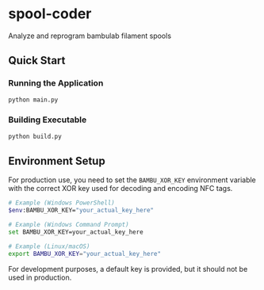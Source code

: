 # spool-coder
Analyze and reprogram bambulab filament spools

## Quick Start

### Running the Application
```bash
python main.py
```

### Building Executable
```bash
python build.py
```

## Environment Setup

For production use, you need to set the `BAMBU_XOR_KEY` environment variable with the correct XOR key used for decoding and encoding NFC tags.

```bash
# Example (Windows PowerShell)
$env:BAMBU_XOR_KEY="your_actual_key_here"

# Example (Windows Command Prompt)
set BAMBU_XOR_KEY=your_actual_key_here

# Example (Linux/macOS)
export BAMBU_XOR_KEY="your_actual_key_here"
```

For development purposes, a default key is provided, but it should not be used in production.
